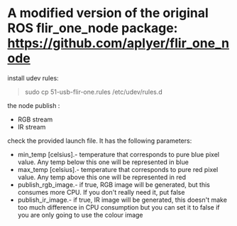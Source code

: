 # A modified version of the original ROS flir_one_node package: https://github.com/aplyer/flir_one_node 

install udev rules:
  >sudo cp 51-usb-flir-one.rules /etc/udev/rules.d

the node publish : 
- RGB stream
- IR stream

check the provided launch file. It has the following parameters:
 - min_temp [celsius].- temperature that corresponds to pure blue pixel value. Any temp below this one will be represented in blue
 - max_temp [celsius].- temperature that corresponds to pure red pixel value. Any temp above this one will be represented in red
 - publish_rgb_image.- if true, RGB image will be generated, but this consumes more CPU. If you don't really need it, put false
 - publish_ir_image.- if true, IR image will be generated, this doesn't make too much difference in CPU consumption but you can set it to false if you are only going to use the colour image







